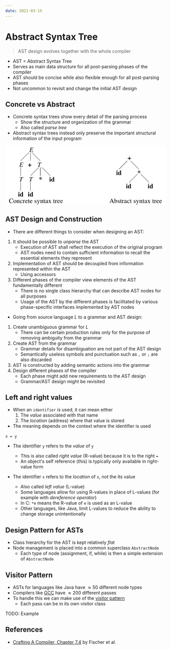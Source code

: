 ```yaml
---
date: 2021-03-15
---
```


# Abstract Syntax Tree

> AST design evolves together with the whole compiler

- AST = Abstract Syntax Tree
- Serves as main data structure for all post-parsing phases of the compiler
- AST should be concise while also flexible enough for all post-parsing phases
- Not uncommon to revisit and change the initial AST design

## Concrete vs Abstract

- Concrete syntax trees show every detail of the parsing process
  - Show the structure and organization of the grammar
  - Also called _parse tree_
- Abstract syntax trees instead only preserve the important structural information of the input program

![](static/concrete-vs-abstract.png)

## AST Design and Construction

- There are different things to consider when designing an AST:

1. It should be possible to _unparse_ the AST
   - Execution of AST shall reflect the execution of the original program
   - AST nodes need to contain sufficient information to recall the essential elements they represent
2. Implementation of AST should be decoupled from information represented within the AST
   - Using accessors
3. Different phases of the compiler view elements of the AST fundamentally different
   - There is no single class hierarchy that can describe AST nodes for all purposes
   - Usage of the AST by the different phases is facilitated by various phase-specific interfaces implemented by AST nodes

- Going from source language $L$ to a grammar and AST design:

1. Create unambiguous grammar for $L$
   - There can be certain production rules only for the purpose of removing ambiguity from the grammar
2. Create AST from the grammar
   - Grammar details for disambiguation are not part of the AST design
   - Semantically useless symbols and punctuation such as `,` or `;` are also discarded
3. AST is constructed by adding semantic actions into the grammar
4. Design different phases of the compiler
   - Each phase might add new requirements to the AST design
   - Grammar/AST design might be revisited

## Left and right values

- When an `identifier` is used, it can mean either
  1.  The _value_ associated with that name
  2.  The _location_ (address) where that value is stored
- The meaning depends on the context where the identifier is used

`x = y`

- The identifier `y` refers to the _value_ of `y`

  - This is also called _right value_ (R-value) because it is to the right `=`
  - An object's self reference (this) is typically only available in right-value form

- The identifier `x` refers to the _location_ of `x`, not the its value
  - Also called _left value_ (L-value)
  - Some languages allow for using R-values in place of L-values (for example with _dereference operator_)
  - In C: `*e` means the R-value of `e` is used as an L-value
  - Other languages, like Java, limit L-values to reduce the ability to change storage unintentionally

## Design Pattern for ASTs

- Class hierarchy for the AST is kept relatively _flat_
- Node management is placed into a common superclass `AbstractNode`
  - Each type of node (assignment, if, while) is then a simple extension of `AbstractNode`

## Visitor Pattern

- ASTs for languages like Java have $\approx50$ different node types
- Compilers like [GCC](https://en.wikipedia.org/wiki/GNU_Compiler_Collection) have $\approx200$ different passes
- To handle this we can make use of the [visitor pattern](https://en.wikipedia.org/wiki/Visitor_pattern)
  - Each pass can be in its own visitor class

TODO: Example

## References

- [Crafting A Compiler, Chapter 7.4](https://www.goodreads.com/book/show/6152082-crafting-a-compiler) by Fischer et al.
